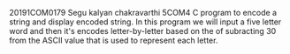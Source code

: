 20191COM0179
Segu kalyan chakravarthi
5COM4
C program to encode a string and display encoded string. In this program we will input a five letter word and then it's encodes letter-by-letter based on the of subracting 30 from the ASCII value that is used to represent each letter.
